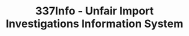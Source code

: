 ---
layout: default
bigquery: https://console.cloud.google.com/bigquery?p=patents-public-data&d=usitc_investigations&page=dataset&project=sheets-management-319211
citation: US International Trade Commission 337Info Unfair Import Investigations Information
  System
contributors: US International Trade Comission
cost: None
description: US International Trade Commission 337Info Unfair Import Investigations
  Information System contains data on investigations done under Section 337. Section
  337 declares the infringement of certain statutory intellectual property rights
  and other forms of unfair competition in import trade to be unlawful practices.
  Most Section 337 investigations involve allegations of patent or registered trademark
  infringement.
documentation: FAQ and tutorial available on the site
last_edit: Mon, 04 Apr 2022 19:10:40 GMT
location: https://pubapps2.usitc.gov/337external/
maintained_by: US International Trade Comission
schema_fields: '[''ouiiParticipation'', ''finalIdOnViolationDue'', ''complainant'',
  ''startDateMarkmanHearing'', ''investigationTermDate'', ''markmanHearing'', ''investigationType'',
  ''endDateMarkmanHearing'', ''targetDate'', ''docketNo'', ''teoIdIssueDate'', ''finalDetNoViolation'',
  ''patentNumbers'', ''publication_number'', ''finalDetViolation'', ''actualStartDateEvidHear'',
  ''title'', ''ouiiAttorney'', ''copyrightNumbers'', ''finalIdOnViolationIssue'',
  ''scheduledEndDateEvidHear'', ''issueDateOtherNonFinal'', ''lastUpdated'', ''patentNumber'',
  ''teoIdDueDate'', ''trademarkNumbers'', ''internalRemand'', ''dateComplaintFiled'',
  ''actualEndDateEvidHear'', ''reportingRequirements'', ''dateCreated'', ''cafcAppeals'',
  ''currentActiveALJ'', ''id'', ''dateOfPublicationFrNotice'', ''scheduledStartDateEvidHear'',
  ''gcAttorney'', ''investigationNo'', ''invUnfairAct'', ''respondent'', ''currentStatus'',
  ''teoReliefGranted'', ''teoProceedingInvolved'', ''htsNumbers'', ''aljAssigned'']'
shortname: unfair_import_investigations
tags:
- import
- legal
- trade
timeframe: 2008-2021 (prior to 2008 downloadable as a JSON file)
title: 337Info - Unfair Import Investigations Information System
uuid: 2721f5ec-e599-4890-9265-9706719fc71e
---